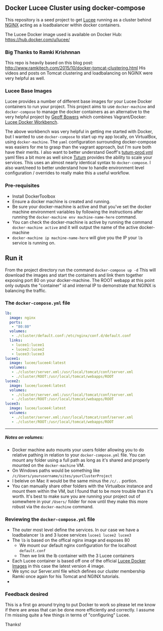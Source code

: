 ## Docker Lucee Cluster using docker-compose

This repository is a seed project to get [Lucee](http://lucee.org/) running as a cluster behind [NGINX](https://www.nginx.com/) acting as a loadbalancer within docker containers.

The Lucee Docker image used is available on Docker Hub: https://hub.docker.com/u/lucee/

### Big Thanks to Ramki Krishnnan
This repo is heavily based on this blog post: http://www.ramkitech.com/2015/10/docker-tomcat-clustering.html His videos and posts on Tomcat clustering and loadbalancing on NGINX were very helpful as well.

### Lucee Base Images
Lucee provides a number of different base images for your Lucee Docker containers to run your project. This project aims to use `docker-machine` and `docker-compose` to manage the docker containers as an alternative to the very helpful project by [Geoff Bowers](https://github.com/modius) which combines Vagrant/Docker: [Lucee Docker Workbench](https://github.com/modius/lucee-docker-workbench).

The above workbench was very helpful in getting me started with Docker, but I wanted to use `docker-compose` to start up my app locally, on VirtualBox, using `docker-machine`. The `yaml` configuration surrounding docker-compose was easiers for me to grasp than the vagrant approach, but I'm sure both have their merits. I also want to better understand Geoff's [tutum-prod.yml](https://github.com/modius/lucee-docker-workbench/blob/master/tutum-prod.yml) yaml files a bit more as well since [Tutum](http://tutum.co/) provides the ability to scale your services. This uses an almost nearly identical syntax to `docker-compose`. I also want/need to better understand how to handle environment level configuration / overrides to really make this a useful workflow.

### Pre-requisites

* Install DockerToolbox
* Ensure a docker machine is created and running.
* Be sure your docker-machine is active and that you've set the docker machine environment variables by following the instructions after running the `docker-machine env machine-name-here` command.
* You can check the docker-machine is active by running the command `docker-machine active` and it will output the name of the active docker-machine
* `docker-machine ip machine-name-here` will give you the IP your `lb` service is running on.

## Run it
From the project directory run the command 
```docker-compose up -d```
This will download the images and start the containers and link them together exposing port 80 on your docker-machine. The ROOT webapp at this point only outputs the "container" id and internal IP to demonstrate that NGINX is balancing the traffic.

### The `docker-compose.yml` file
```yaml
lb:
  image: nginx
  ports:
   - "80:80"
  volumes:
   - ./cluster/default.conf:/etc/nginx/conf.d/default.conf
  links:
   - lucee1:lucee1
   - lucee2:lucee2
   - lucee3:lucee3
lucee1:
  image: lucee/lucee4:latest
  volumes:
   - ./cluster/server.xml:/usr/local/tomcat/conf/server.xml
   - ./cluster/ROOT:/usr/local/tomcat/webapps/ROOT
lucee2:
  image: lucee/lucee4:latest
  volumes:
   - ./cluster/server.xml:/usr/local/tomcat/conf/server.xml
   - ./cluster/ROOT:/usr/local/tomcat/webapps/ROOT
lucee3:
  image: lucee/lucee4:latest
  volumes:
   - ./cluster/server.xml:/usr/local/tomcat/conf/server.xml
   - ./cluster/ROOT:/usr/local/tomcat/webapps/ROOT

```

***
##### Notes on volumes: 
* Docker machine auto mounts your users folder allowing you to do relative pathing in relation to your `docker-compose.yml` file. You can mount any folder using a full path as long as it's shared and properly mounted on the `docker-machine` VM. 
* On Windows paths would be something like `/c/Users/yourusername/sites/yourClusterProject` 
* I beleive on Mac it would be the same minus the `/c/..` portion. 
* You can manually share other folders with the Virtualbox instance and mount them within the VM, but I found that to be more trouble than it's worth. It's best to make sure you are running your project out of somewhere in your `/Users/` folder for now until they make this more robust via the `docker-machine` command.

### Reviewing the `docker-compose.yml` file
* The outer most level define the services. In our case we have a loadbalancer `lb` and 3 lucee services `lucee1 lucee2 lucee3`
* The `lb` is based on the offical nginx image and exposes 80
	* We mount our default nginx configuration for the localhost `default.conf`
	* Then we link the lb container with the 3 Lucee containers
* Each Lucee container is based off one of the official [Lucee Docker Images](https://hub.docker.com/u/lucee/) in this case the latest version 4 image.
* We sync our Server.xml file which defines our cluster membership Ramki once again for his Tomcat and NGINX tutorials.
*

### Feedback desired
This is a first go around trying to put Docker to work so please let me know if there are areas that can be done more efficiently and correctly. I assume I'm missing quite a few things in terms of "configuring" Lucee.

Thanks!
